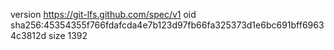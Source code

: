 version https://git-lfs.github.com/spec/v1
oid sha256:45354355f766fdafcda4e7b123d97fb66fa325373d1e6bc691bff69634c3812d
size 1392
